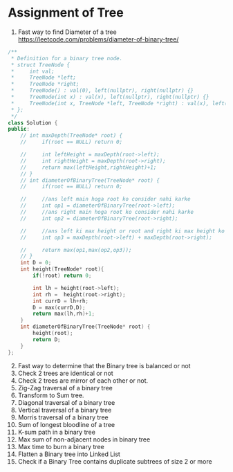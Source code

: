 # Assignment of Tree

1. Fast way to find Diameter of a tree
<https://leetcode.com/problems/diameter-of-binary-tree/>

```cpp
/**
 * Definition for a binary tree node.
 * struct TreeNode {
 *     int val;
 *     TreeNode *left;
 *     TreeNode *right;
 *     TreeNode() : val(0), left(nullptr), right(nullptr) {}
 *     TreeNode(int x) : val(x), left(nullptr), right(nullptr) {}
 *     TreeNode(int x, TreeNode *left, TreeNode *right) : val(x), left(left), right(right) {}
 * };
 */
class Solution {
public:
    // int maxDepth(TreeNode* root) {
    //     if(root == NULL) return 0;

    //     int leftHeight = maxDepth(root->left);
    //     int rightHeight = maxDepth(root->right);
    //     return max(leftHeight,rightHeight)+1;
    // }
    // int diameterOfBinaryTree(TreeNode* root) {
    //     if(root == NULL) return 0;

    //     //ans left main hoga root ko consider nahi karke
    //     int op1 = diameterOfBinaryTree(root->left);
    //     //ans right main hoga root ko consider nahi karke
    //     int op2 = diameterOfBinaryTree(root->right);

    //     //ans left ki max height or root and right ki max height ko milakar hoga
    //     int op3 = maxDepth(root->left) + maxDepth(root->right);

    //     return max(op1,max(op2,op3));
    // }
    int D = 0;
    int height(TreeNode* root){
        if(!root) return 0;

        int lh = height(root->left);
        int rh =  height(root->right);
        int currD = lh+rh;
        D = max(currD,D);
        return max(lh,rh)+1;
    }
    int diameterOfBinaryTree(TreeNode* root) {
        height(root);
        return D;
    }
};
```

2. Fast way to determine that the Binary tree is balanced or not
3. Check 2 trees are identical or not
4. Check 2 trees are mirror of each other or not.
5. Zig-Zag traversal of a binary tree
6. Transform to Sum tree.
7. Diagonal traversal of a binary tree
8. Vertical traversal of a binary tree
9. Morris traversal of a binary tree
10. Sum of longest bloodline of a tree
11. K-sum path in a binary tree
12. Max sum of non-adjacent nodes in binary tree
13. Max time to burn a binary tree
14. Flatten a Binary tree into Linked List
15. Check if a Binary Tree contains duplicate subtrees of size 2 or more
